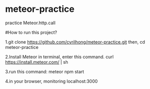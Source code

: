 # meteor-practice
practice Meteor.http.call

#How to run this project?

1.git clone https://github.com/cyrilhong/meteor-practice.git
then, cd meteor-practice

2.Install Meteor
in terminal, enter this command.
curl https://install.meteor.com/ | sh

3.run this command:
meteor npm start

4.in your browser, monitoring localhost:3000
